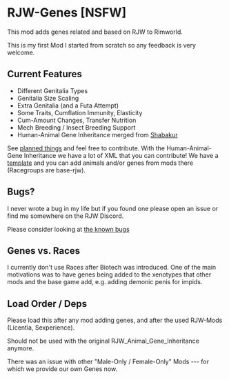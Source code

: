 # RJW-Genes [NSFW]

This mod adds genes related and based on RJW to Rimworld. 

This is my first Mod I started from scratch so any feedback is very welcome. 

## Current Features 

- Different Genitalia Types 
- Genitalia Size Scaling 
- Extra Genitalia (and a Futa Attempt)
- Some Traits, Cumflation Immunity, Elasticity
- Cum-Amount Changes, Transfer Nutrition
- Mech Breeding / Insect Breeding Support 
- Human-Animal Gene Inheritance merged from [Shabakur](https://github.com/Shabakur/RJW_Animal_Gene_Inheritance)

See [planned things](TODOS.md) and feel free to contribute. 
With the Human-Animal-Gene Inheritance we have a lot of XML that you can contribute! 
We have a [template](./Common/Defs/RaceGeneDefs/RaceGeneDefs_template.xml) and you can add animals and/or genes from mods there (Racegroups are base-rjw). 

## Bugs? 

I never wrote a bug in my life but if you found one please open an issue or find me somewhere on the RJW Discord. 

Please consider looking at [the known bugs](./KNOWN_BUGS.md)

## Genes vs. Races 

I currently don't use Races after Biotech was introduced. 
One of the main motivations was to have genes being added to the xenotypes that other mods and the base game add, e.g. adding demonic penis for impids. 

## Load Order / Deps 

Please load this after any mod adding genes, and after the used RJW-Mods (Licentia, Sexperience). 

Should not be used with the original RJW_Animal_Gene_Inheritance anymore. 

There was an issue with other "Male-Only / Female-Only" Mods --- for which we provide our own Genes now. 